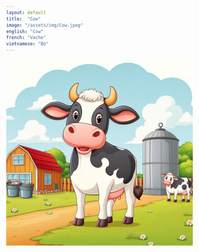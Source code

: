 ```yaml
---
layout: default
title:  "Cow"
image: "/assets/img/Cow.jpeg"
english: "Cow"
french: "Vache"
vietnamese: "Bò"
---
```


![Cow](/assets/img/Cow.jpeg)